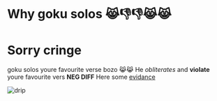 # Why goku solos 😹👎👎😹😹
# Sorry cringe

goku solos youre favourite verse bozo 😹😹
He *obliterates* and **violate** youre favourite vers **NEG DIFF**
Here some [evidance](https://vsbattles.fandom.com/wiki/VS_Battles_Wiki) 

![drip](https://i.kym-cdn.com/entries/icons/facebook/000/036/141/Drip_Goku.jpg)

